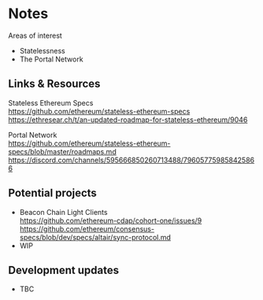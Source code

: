 # Notes

Areas of interest  
- Statelessness  
- The Portal Network  

## Links & Resources

Stateless Ethereum Specs  
https://github.com/ethereum/stateless-ethereum-specs  
https://ethresear.ch/t/an-updated-roadmap-for-stateless-ethereum/9046  

Portal Network  
https://github.com/ethereum/stateless-ethereum-specs/blob/master/roadmaps.md  
https://discord.com/channels/595666850260713488/796057759858425866

## Potential projects
- Beacon Chain Light Clients  
  https://github.com/ethereum-cdap/cohort-one/issues/9  
  https://github.com/ethereum/consensus-specs/blob/dev/specs/altair/sync-protocol.md  
- WIP  

## Development updates
- TBC  
